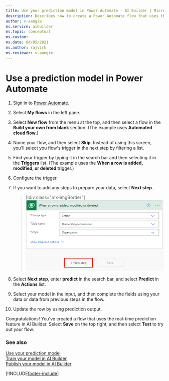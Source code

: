 ```yaml
---
title: Use your prediction model in Power Automate - AI Builder | Microsoft Docs
description: Describes how to create a Power Automate flow that uses the real-time prediction feature.
author: v-aangie
ms.service: aibuilder
ms.topic: conceptual
ms.custom: 
ms.date: 04/05/2021
ms.author: rajvirk
ms.reviewer: v-aangie
---
```


# Use a prediction model in Power Automate


1. Sign in to [Power Automate](https://flow.microsoft.com/).

1. Select **My flows** in the left pane.

1. Select **New flow** from the menu at the top, and then select a flow in the **Build your own from blank** section. (The example uses **Automated cloud flow**.)

1. Name your flow, and then select **Skip**. Instead of using this screen, you'll select you flow's trigger in the next step by filtering a list.

1. Find your trigger by typing it in the search bar and then selecting it in the **Triggers** list. (The example uses the **When a row is added, modified, or deleted** trigger.)

1. Configure the trigger.

1. If you want to add any steps to prepare your data, select **Next step**.

    > [!div class="mx-imgBorder"]
    > ![Configure the trigger.](media/predict-configure-trigger.png "Configure the trigger")

1. Select **Next step**, enter **predict** in the search bar, and select **Predict** in the **Actions** list.

1. Select your model in the input, and then complete the fields using your data or data from previous steps in the flow.

1. Update the row by using prediction output.

Congratulations! You've created a flow that uses the real-time prediction feature in AI Builder. Select **Save** on the top right, and then select **Test** to try out your flow.

### See also

[Use your prediction model](prediction-use.md)  
[Train your model in AI Builder](train-model.md)  
[Publish your model in AI Builder](publish-model.md)


[!INCLUDE[footer-include](includes/footer-banner.md)]